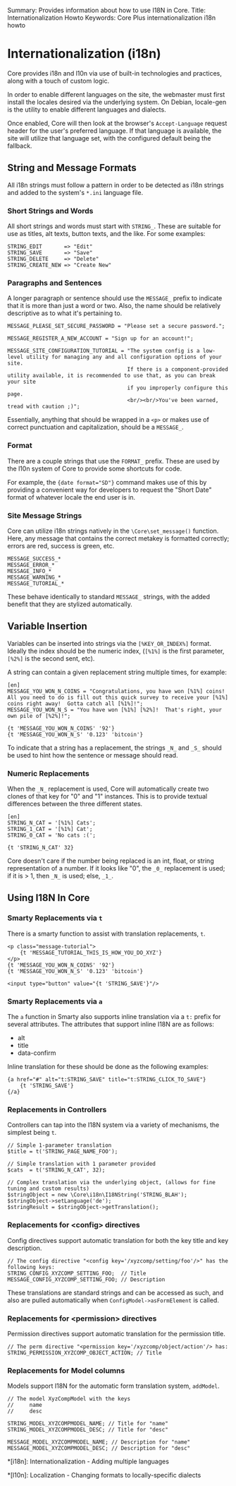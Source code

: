 Summary: Provides information about how to use I18N in Core.
Title: Internationalization Howto
Keywords: Core Plus
          internationalization
          i18n
          howto

# Internationalization (i18n)

Core provides i18n and l10n via use of built-in technologies and practices,
along with a touch of custom logic.

In order to enable different languages on the site,
the webmaster must first install the locales desired via the underlying system.
On Debian, locale-gen is the utility to enable different languages and dialects.

Once enabled, Core will then look at the browser's `Accept-Language` request header
for the user's preferred language.
If that language is available, the site will utilize that language set,
with the configured default being the fallback.

## String and Message Formats

All i18n strings must follow a pattern in order to be detected as i18n strings
and added to the system's `*.ini` language file.

### Short Strings and Words

All short strings and words must start with `STRING_`.
These are suitable for use as titles, alt texts, button texts, and the like.
For some examples:

	STRING_EDIT       => "Edit"
	STRING_SAVE       => "Save"
	STRING_DELETE     => "Delete"
	STRING_CREATE_NEW => "Create New"

### Paragraphs and Sentences

A longer paragraph or sentence should use the `MESSAGE_` prefix to indicate that it is more than just a word or two.
Also, the name should be relatively descriptive as to what it's pertaining to.

    MESSAGE_PLEASE_SET_SECURE_PASSWORD = "Please set a secure password.";
	
    MESSAGE_REGISTER_A_NEW_ACCOUNT = "Sign up for an account!";
	
    MESSAGE_SITE_CONFIGURATION_TUTORIAL = "The system config is a low-level utility for managing any and all configuration options of your site.
                                          If there is a component-provided utility available, it is recommended to use that, as you can break your site
                                          if you improperly configure this page.
                                          <br/><br/>You've been warned, tread with caution ;)";

Essentially, anything that should be wrapped in a `<p>` or makes use of correct punctuation and capitalization, should be a `MESSAGE_`.

### Format

There are a couple strings that use the `FORMAT_` prefix.
These are used by the l10n system of Core to provide some shortcuts for code.

For example, the `{date format="SD"}` command makes use of this by providing a convenient way
for developers to request the "Short Date" format of whatever locale the end user is in.

### Site Message Strings

Core can utilize i18n strings natively in the `\Core\set_message()` function.
Here, any message that contains the correct metakey is formatted correctly; errors are red, success is green, etc.

	MESSAGE_SUCCESS_*
	MESSAGE_ERROR_*
	MESSAGE_INFO_*
	MESSAGE_WARNING_*
	MESSAGE_TUTORIAL_*

These behave identically to standard `MESSAGE_` strings, with the added benefit that they are stylized automatically.

## Variable Insertion

Variables can be inserted into strings via the `[%KEY_OR_INDEX%]` format.
Ideally the index should be the numeric index, (`[%1%]` is the first parameter, `[%2%]` is the second sent, etc).

A string can contain a given replacement string multiple times, for example:

	[en]
	MESSAGE_YOU_WON_N_COINS = "Congratulations, you have won [%1%] coins!  All you need to do is fill out this quick survey to receive your [%1%] coins right away!  Gotta catch all [%1%]!";
	MESSAGE_YOU_WON_N_S = "You have won [%1%] [%2%]!  That's right, your own pile of [%2%]!";
	
	{t 'MESSAGE_YOU_WON_N_COINS' '92'}
	{t 'MESSAGE_YOU_WON_N_S' '0.123' 'bitcoin'}

To indicate that a string has a replacement, the strings `_N_` and `_S_` should be used to hint how the sentence or message should read.

### Numeric Replacements

When the `_N_` replacement is used, Core will automatically create two clones of that key for "0" and "1" instances.
This is to provide textual differences between the three different states.

	[en]
	STRING_N_CAT = '[%1%] Cats';
	STRING_1_CAT = '[%1%] Cat';
	STRING_0_CAT = 'No cats :(';
	
	{t 'STRING_N_CAT' 32}

Core doesn't care if the number being replaced is an int, float, or string representation of a number.
If it looks like "0", the `_0_` replacement is used; if it is &gt; 1, then `_N_` is used; else, `_1_`.


## Using I18N In Core

### Smarty Replacements via `t`

There is a smarty function to assist with translation replacements, `t`.

    <p class="message-tutorial">
        {t 'MESSAGE_TUTORIAL_THIS_IS_HOW_YOU_DO_XYZ'}
    </p>
    {t 'MESSAGE_YOU_WON_N_COINS' '92'}
    {t 'MESSAGE_YOU_WON_N_S' '0.123' 'bitcoin'}
	
    <input type="button" value="{t 'STRING_SAVE'}"/>

### Smarty Replacements via `a`

The `a` function in Smarty also supports inline translation via a `t:` prefix for several attributes.
The attributes that support inline I18N are as follows:

* alt
* title
* data-confirm

Inline translation for these should be done as the following examples:

	{a href="#" alt="t:STRING_SAVE" title="t:STRING_CLICK_TO_SAVE"}
		{t 'STRING_SAVE'}
	{/a}

### Replacements in Controllers

Controllers can tap into the I18N system via a variety of mechanisms, the simplest being `t`.

	// Simple 1-parameter translation
	$title = t('STRING_PAGE_NAME_FOO');
	
	// Simple translation with 1 parameter provided
	$cats  = t('STRING_N_CAT', 32);
	
	// Complex translation via the underlying object, (allows for fine tuning and custom results)
	$stringObject = new \Core\i18n\I18NString('STRING_BLAH');
	$stringObject->setLanguage('de');
	$stringResult = $stringObject->getTranslation();

### Replacements for &lt;config&gt; directives

Config directives support automatic translation for both the key title and key description.

	// The config directive "<config key='/xyzcomp/setting/foo'/>" has the following keys:
	STRING_CONFIG_XYZCOMP_SETTING_FOO;  // Title
	MESSAGE_CONFIG_XYZCOMP_SETTING_FOO; // Description

These translations are standard strings and can be accessed as such,
and also are pulled automatically when `ConfigModel->asFormElement` is called.

### Replacements for &lt;permission&gt; directives

Permission directives support automatic translation for the permission title.

	// The perm directive "<permission key='/xyzcomp/object/action'/> has:
	STRING_PERMISSION_XYZCOMP_OBJECT_ACTION; // Title
	
### Replacements for Model columns

Models support I18N for the automatic form translation system, `addModel`.

	// The model XyzCompModel with the keys
	//     name
	//     desc
	
	STRING_MODEL_XYZCOMPMODEL_NAME; // Title for "name"
	STRING_MODEL_XYZCOMPMODEL_DESC; // Title for "desc"
	
	MESSAGE_MODEL_XYZCOMPMODEL_NAME; // Description for "name"
	MESSAGE_MODEL_XYZCOMPMODEL_DESC; // Description for "desc"

*[i18n]: Internationalization - Adding multiple languages

*[l10n]: Localization - Changing formats to locally-specific dialects